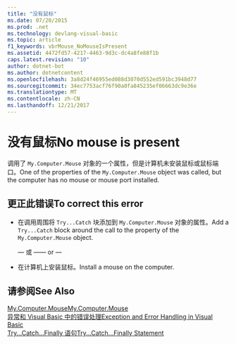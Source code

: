 ```yaml
---
title: "没有鼠标"
ms.date: 07/20/2015
ms.prod: .net
ms.technology: devlang-visual-basic
ms.topic: article
f1_keywords: vbrMouse_NoMouseIsPresent
ms.assetid: 4472fd57-4217-4463-9d3c-dc4a8fe88f1b
caps.latest.revision: "10"
author: dotnet-bot
ms.author: dotnetcontent
ms.openlocfilehash: 3a8d24f46955ed088d3070d552ed591bc3948d77
ms.sourcegitcommit: 34ec7753acf76f90a0fa845235ef06663dc9e36e
ms.translationtype: MT
ms.contentlocale: zh-CN
ms.lasthandoff: 12/21/2017
---
```

# <a name="no-mouse-is-present"></a><span data-ttu-id="6d42f-102">没有鼠标</span><span class="sxs-lookup"><span data-stu-id="6d42f-102">No mouse is present</span></span>
<span data-ttu-id="6d42f-103">调用了 `My.Computer.Mouse` 对象的一个属性，但是计算机未安装鼠标或鼠标端口。</span><span class="sxs-lookup"><span data-stu-id="6d42f-103">One of the properties of the `My.Computer.Mouse` object was called, but the computer has no mouse or mouse port installed.</span></span>  
  
## <a name="to-correct-this-error"></a><span data-ttu-id="6d42f-104">更正此错误</span><span class="sxs-lookup"><span data-stu-id="6d42f-104">To correct this error</span></span>  
  
-   <span data-ttu-id="6d42f-105">在调用周围将 `Try...Catch` 块添加到 `My.Computer.Mouse` 对象的属性。</span><span class="sxs-lookup"><span data-stu-id="6d42f-105">Add a `Try...Catch` block around the call to the property of the `My.Computer.Mouse` object.</span></span>  
  
     <span data-ttu-id="6d42f-106">— 或 —</span><span class="sxs-lookup"><span data-stu-id="6d42f-106">— or —</span></span>  
  
-   <span data-ttu-id="6d42f-107">在计算机上安装鼠标。</span><span class="sxs-lookup"><span data-stu-id="6d42f-107">Install a mouse on the computer.</span></span>  
  
## <a name="see-also"></a><span data-ttu-id="6d42f-108">请参阅</span><span class="sxs-lookup"><span data-stu-id="6d42f-108">See Also</span></span>  
 [<span data-ttu-id="6d42f-109">My.Computer.Mouse</span><span class="sxs-lookup"><span data-stu-id="6d42f-109">My.Computer.Mouse</span></span>](xref:Microsoft.VisualBasic.Devices.Mouse)  
 [<span data-ttu-id="6d42f-110">异常和 Visual Basic 中的错误处理</span><span class="sxs-lookup"><span data-stu-id="6d42f-110">Exception and Error Handling in Visual Basic</span></span>](http://msdn.microsoft.com/en-us/3e351e73-cf23-40ab-8b60-05794160529e)  
 [<span data-ttu-id="6d42f-111">Try...Catch...Finally 语句</span><span class="sxs-lookup"><span data-stu-id="6d42f-111">Try...Catch...Finally Statement</span></span>](../../visual-basic/language-reference/statements/try-catch-finally-statement.md)
